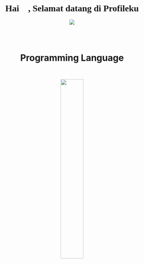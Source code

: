 <h1 align="center" style="font-family: 'Lexend Deca';">Hai 👋, Selamat datang di Profileku</h1>
<p align="center">
  <a href="https://github.com/aphrodeosubarno">
    <img align="center" src="https://user-images.githubusercontent.com/69864986/156953732-bd7c46db-e4ee-40fd-9321-23cb5d0764ef.jpg" />
  </a>
</p>

<br/><br/>

<h1 align="center">Programming Language</h1>
<br>

<p align="center">
  <a href="https://github.com/aphrodeosubarno">
    <img align="center" src="https://github-readme-stats.vercel.app/api/top-langs/?username=aphrodeosubarno&theme=radical" width="38%" />
  </a>
</p>

